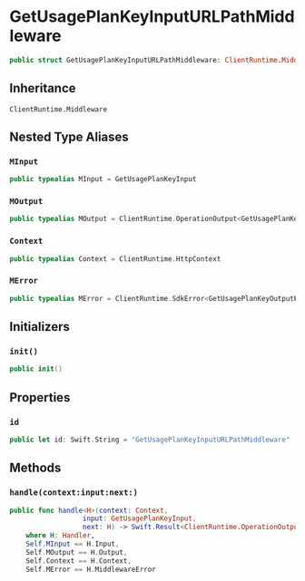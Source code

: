 # GetUsagePlanKeyInputURLPathMiddleware

``` swift
public struct GetUsagePlanKeyInputURLPathMiddleware: ClientRuntime.Middleware 
```

## Inheritance

`ClientRuntime.Middleware`

## Nested Type Aliases

### `MInput`

``` swift
public typealias MInput = GetUsagePlanKeyInput
```

### `MOutput`

``` swift
public typealias MOutput = ClientRuntime.OperationOutput<GetUsagePlanKeyOutputResponse>
```

### `Context`

``` swift
public typealias Context = ClientRuntime.HttpContext
```

### `MError`

``` swift
public typealias MError = ClientRuntime.SdkError<GetUsagePlanKeyOutputError>
```

## Initializers

### `init()`

``` swift
public init() 
```

## Properties

### `id`

``` swift
public let id: Swift.String = "GetUsagePlanKeyInputURLPathMiddleware"
```

## Methods

### `handle(context:input:next:)`

``` swift
public func handle<H>(context: Context,
                  input: GetUsagePlanKeyInput,
                  next: H) -> Swift.Result<ClientRuntime.OperationOutput<GetUsagePlanKeyOutputResponse>, MError>
    where H: Handler,
    Self.MInput == H.Input,
    Self.MOutput == H.Output,
    Self.Context == H.Context,
    Self.MError == H.MiddlewareError
```
